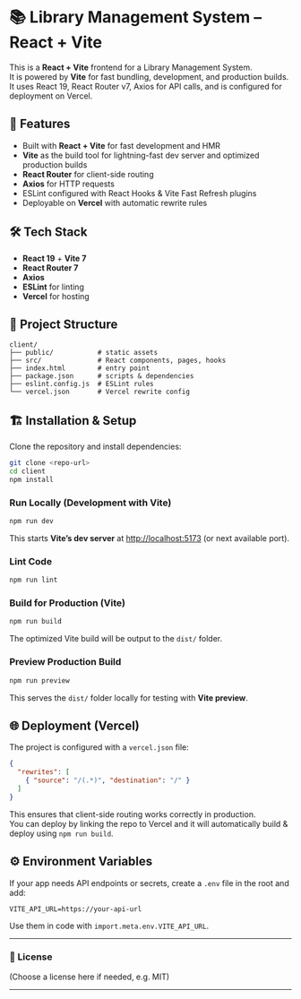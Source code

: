 # 📚 Library Management System – React + Vite

This is a **React + Vite** frontend for a Library Management System.  
It is powered by **Vite** for fast bundling, development, and production builds.  
It uses React 19, React Router v7, Axios for API calls, and is configured for deployment on Vercel.

## 🚀 Features
- Built with **React + Vite** for fast development and HMR
- **Vite** as the build tool for lightning-fast dev server and optimized production builds
- **React Router** for client-side routing
- **Axios** for HTTP requests
- ESLint configured with React Hooks & Vite Fast Refresh plugins
- Deployable on **Vercel** with automatic rewrite rules

## 🛠️ Tech Stack
- **React 19** + **Vite 7**
- **React Router 7**
- **Axios**
- **ESLint** for linting
- **Vercel** for hosting

## 📂 Project Structure
```
client/
├── public/           # static assets
├── src/              # React components, pages, hooks
├── index.html        # entry point
├── package.json      # scripts & dependencies
├── eslint.config.js  # ESLint rules
└── vercel.json       # Vercel rewrite config
```

## 🏗️ Installation & Setup

Clone the repository and install dependencies:

```bash
git clone <repo-url>
cd client
npm install
```

### Run Locally (Development with Vite)
```bash
npm run dev
```
This starts **Vite’s dev server** at [http://localhost:5173](http://localhost:5173) (or next available port).

### Lint Code
```bash
npm run lint
```

### Build for Production (Vite)
```bash
npm run build
```
The optimized Vite build will be output to the `dist/` folder.

### Preview Production Build
```bash
npm run preview
```
This serves the `dist/` folder locally for testing with **Vite preview**.

## 🌐 Deployment (Vercel)
The project is configured with a `vercel.json` file:

```json
{
  "rewrites": [
    { "source": "/(.*)", "destination": "/" }
  ]
}
```

This ensures that client-side routing works correctly in production.  
You can deploy by linking the repo to Vercel and it will automatically build & deploy using `npm run build`.

## ⚙️ Environment Variables
If your app needs API endpoints or secrets, create a `.env` file in the root and add:
```
VITE_API_URL=https://your-api-url
```
Use them in code with `import.meta.env.VITE_API_URL`.

---

### 📄 License
(Choose a license here if needed, e.g. MIT)

---
